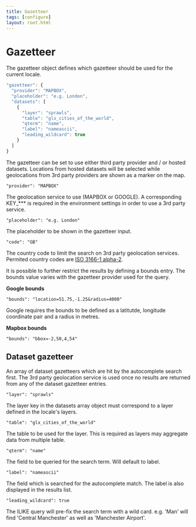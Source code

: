 ```yaml
---
title: Gazetteer
tags: [configure]
layout: root.html
---
```


# Gazetteer

The gazetteer object defines which gazetteer should be used for the current locale.

```javascript
"gazetteer": {
  "provider": "MAPBOX",
  "placeholder": "e.g. London",
  "datasets": [
    {
      "layer": "sprawls",
      "table": "glx_cities_of_the_world",
      "qterm": "name",
      "label": "nameascii",
      "leading_wildcard": true
    }
  ]
}
```

The gazetteer can be set to use either third party provider and / or hosted datasets. Locations from hosted datasets will be selected while geolocations from 3rd party providers are shown as a marker on the map.

`"provider": "MAPBOX"`

The geolocation service to use \(MAPBOX or GOOGLE\). A corresponding KEY\_\*\*\* is required in the environment settings in order to use a 3rd party service.

`"placeholder": "e.g. London"`

The placeholder to be shown in the gazetteer input.

`"code": "GB"`

The country code to limit the search on 3rd party geolocation services. Permited country codes are [ISO 3166-1 alpha-2](https://en.wikipedia.org/wiki/ISO_3166-1_alpha-2).

It is possible to further restrict the results by defining a bounds entry. The bounds value varies with the gazetteer provider used for the query.

**Google bounds**

`"bounds": "location=51.75,-1.25&radius=4000"`

Google requires the bounds to be defined as a latitutde, longitude coordinate pair and a radius in metres.

**Mapbox bounds**

`"bounds": "bbox=-2,50,4,54"`



## Dataset gazetteer

An array of dataset gazetteers which are hit by the autocomplete search first. The 3rd party geolocation service is used once no results are returned from any of the dataset gazetteer entries.

`"layer": "sprawls"`

The layer key in the datasets array object must correspond to a layer defined in the locale's layers.

`"table": "glx_cities_of_the_world"`

The table to be used for the layer. This is required as layers may aggregate data from multiple table.

`"qterm": "name"`

The field to be queried for the search term. Will default to label.

`"label": "nameascii"`

The field which is searched for the autocomplete match. The label is also displayed in the results list.

`"leading_wildcard": true`

The ILIKE query will pre-fix the search term with a wild card. e.g. 'Man' will find 'Central Manchester' as well as 'Manchester Airport'.